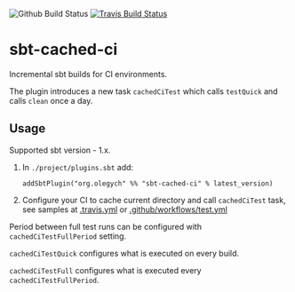 ![Github Build Status](https://github.com/OlegYch/sbt-cached-ci/workflows/Continuous%20Integration/badge.svg)
[![Travis Build Status](https://travis-ci.com/OlegYch/sbt-cached-ci.svg?branch=master)](https://travis-ci.com/OlegYch/sbt-cached-ci)
# sbt-cached-ci

Incremental sbt builds for CI environments.

The plugin introduces a new task `cachedCiTest` which calls `testQuick` and calls `clean` once a day. 

## Usage

Supported sbt version - 1.x.

1. In `./project/plugins.sbt` add:
    ```
    addSbtPlugin("org.olegych" %% "sbt-cached-ci" % latest_version)
    ```
1. Configure your CI to cache current directory and call `cachedCiTest` task, see samples at [.travis.yml](.travis.yml) or [.github/workflows/test.yml](.github/workflows/test.yml) 
 

Period between full test runs can be configured with `cachedCiTestFullPeriod` setting.

`cachedCiTestQuick` configures what is executed on every build.

`cachedCiTestFull` configures what is executed every `cachedCiTestFullPeriod`.